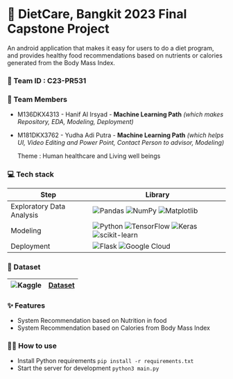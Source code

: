# 📣 DietCare, Bangkit 2023 Final Capstone Project
   An android application that makes it easy for users to do a diet program, and provides healthy food recommendations based on nutrients or calories generated from the Body Mass Index.

### 🎏 Team ID : C23-PR531
### 💪 Team Members 
- M136DKX4313 - Hanif Al Irsyad - **Machine Learning Path**  *(which makes Repository, EDA, Modeling, Deployment)*
- M181DKX3762 - Yudha Adi Putra -  **Machine Learning Path**  *(which helps UI, Video Editing and Power Point, Contact Person to advisor, Modeling)*

  Theme : Human healthcare and Living well beings

### 💻 Tech stack
  |Step|Library|
  |---|---|
  |Exploratory Data Analysis|![Pandas](https://img.shields.io/badge/pandas-%23150458.svg?style=for-the-badge&logo=pandas&logoColor=white) ![NumPy](https://img.shields.io/badge/numpy-%23013243.svg?style=for-the-badge&logo=numpy&logoColor=white) ![Matplotlib](https://img.shields.io/badge/Matplotlib-%23ffffff.svg?style=for-the-badge&logo=Matplotlib&logoColor=black) |
  |Modeling|![Python](https://img.shields.io/badge/python-3670A0?style=for-the-badge&logo=python&logoColor=ffdd54) ![TensorFlow](https://img.shields.io/badge/TensorFlow-%23FF6F00.svg?style=for-the-badge&logo=TensorFlow&logoColor=white) ![Keras](https://img.shields.io/badge/Keras-%23D00000.svg?style=for-the-badge&logo=Keras&logoColor=white) ![scikit-learn](https://img.shields.io/badge/scikit--learn-%23F7931E.svg?style=for-the-badge&logo=scikit-learn&logoColor=white)|
  |Deployment|![Flask](https://img.shields.io/badge/flask-%23000.svg?style=for-the-badge&logo=flask&logoColor=white) ![Google Cloud](https://img.shields.io/badge/GoogleCloud-%234285F4.svg?style=for-the-badge&logo=google-cloud&logoColor=white)|

### 📂 Dataset
|![Kaggle](https://img.shields.io/badge/Kaggle-035a7d?style=for-the-badge&logo=kaggle&logoColor=white)|[Dataset](https://www.kaggle.com/datasets/irkaal/foodcom-recipes-and-reviews)|
|---|---|

### ✨ Features

- System Recommendation based on Nutrition in food
- System Recommendation based on Calories from Body Mass Index

### 💁‍♀️ How to use

- Install Python requirements `pip install -r requirements.txt`
- Start the server for development `python3 main.py`
